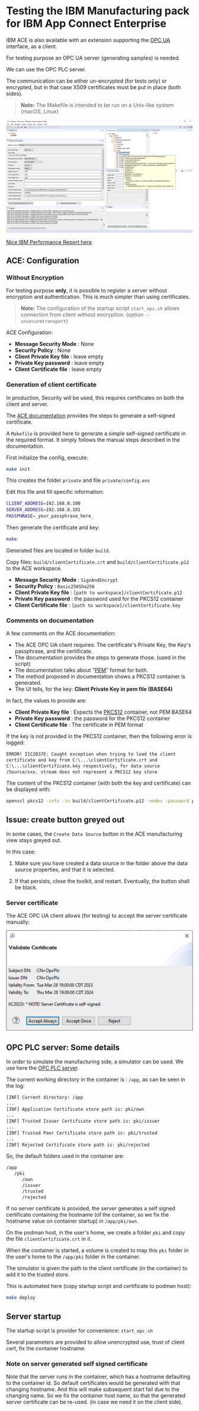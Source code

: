 # Testing the IBM Manufacturing pack for IBM App Connect Enterprise

IBM ACE is also available with an extension supporting the [OPC UA](https://en.wikipedia.org/wiki/OPC_Unified_Architecture) interface, as a client.

For testing purpose an OPC UA server (generating samples) is needed.

We can use the OPC PLC server.

The communication can be either un-encrypted (for tests only) or encrypted, but in that case X509 certificates must be put in place (both sides).

> **Note:** The Makefile is intended to be run on a Unix-like system (macOS, Linux)

![ACEmfg](images/ACEmfg.png)

[Nice IBM Performance Report here](https://www.ibm.com/support/pages/ibm-app-connect-manufacturing-v20-performance-reports).

## ACE: Configuration

### Without Encryption

For testing purpose **only**, it is possible to register a server without encryption and authentication.
This is much simpler than using certificates.

> **Note:** The configuration of the startup script `start_opc.sh` allows connection from client without encryption.
(option `--unsecuretransport`)

ACE Configuration:

- **Message Security Mode** : None
- **Security Policy** : None
- **Client Private Key file** : leave empty
- **Private Key password** : leave empty
- **Client Certificate file** : leave empty

### Generation of client certificate

In production, Security will be used, this requires certificates on both the client and server.

The [ACE documentation](https://www.ibm.com/docs/en/app-connect/12.0?topic=source-generating-self-signed-ssl-certificate)
provides the steps to generate a self-signed certificate.

A `Makefile` is provided here to generate a simple self-signed certificate in the required format.
It simply follows the manual steps described in the documentation.

First initialize the config, execute:

```bash
make init
```

This creates the folder `private` and file `private/config.env`

Edit this file and fill specific information:

```bash
CLIENT_ADDRESS=192.168.0.100
SERVER_ADDRESS=192.168.0.101
PASSPHRASE=_your_passphrase_here_
```

Then generate the certificate and key:

```bash
make
```

Generated files are located in folder `build`.

Copy files: `build/clientCertificate.crt` and `build/clientCertificate.p12` to the ACE workspace.

- **Message Security Mode** : `SignAndEncrypt`
- **Security Policy** : `Basic256Sha256`
- **Client Private Key file** : `[path to workspace]/clientCertificate.p12`
- **Private Key password** : the password used for the PKCS12 container
- **Client Certificate file** : `[path to workspace]/clientCertificate.key`

### Comments on documentation

A few comments on the ACE documentation:

- The ACE OPC UA client requires: The certificate's Private Key, the Key's passphrase, and the certificate.
- The documentation provides the steps to generate those. (used in the script)
- The documentation talks about "[PEM](https://en.wikipedia.org/wiki/Privacy-Enhanced_Mail)" format for both.
- The method proposed in documentation shows a PKCS12 container is generated.
- The UI tells, for the key: **Client Private Key in pem file (BASE64)**

In fact, the values to provide are:

- **Client Private Key file** : Expects the [PKCS12](https://fr.wikipedia.org/wiki/PKCS12) container, not PEM BASE64
- **Private Key password** : the password for the PKCS12 container
- **Client Certificate file** : The certificate in PEM format

If the key is not provided in the PKCS12 container, then the following error is logged:

```text
ERROR! IIC2037E: Caught exception when trying to load the client certificate and key from C:\...\clientCertificate.crt and C:\...\clientCertificate.key respectively, for data source /Source/xxx. stream does not represent a PKCS12 key store
```

The content of the PKCS12 container (with both the key and certificate) can be displayed with:

```bash
openssl pkcs12 -info -in build/clientCertificate.p12 -nodes -password pass:_pass_here_
```

## Issue: create button greyed out

In some cases, the `Create Data Source` button in the ACE manufacturing view stays greyed out.

In this case:

1. Make sure you have created a data source in the folder above the data source properties, and that it is selected.

2. If that persists, close the toolkit, and restart. Eventually, the button shall be black.

### Server certificate

The ACE OPC UA client allows (for testing) to accept the server certificate manually:

![accept cert](images/accept.png)

## OPC PLC server: Some details

In order to simulate the manufacturing side, a simulator can be used.
We use here the [OPC PLC server](https://github.com/Azure-Samples/iot-edge-opc-plc).

The current working directory in the container is : `/app`, as can be seen in the log:

```text
[INF] Current directory: /app
...
[INF] Application Certificate store path is: pki/own
...
[INF] Trusted Issuer Certificate store path is: pki/issuer
...
[INF] Trusted Peer Certificate store path is: pki/trusted
...
[INF] Rejected Certificate store path is: pki/rejected
```

So, the default folders used in the container are:

```text
/app
   /pki
      /own
      /issuer
      /trusted
      /rejected
```

If no server certificate is provided, the server generates a self signed certificate containing the hostname (of the container, so we fix the hostname value on container startup) in `/app/pki/own`.

On the podman host, in the user's home, we create a folder `pki` and copy the file `clientCertificate.crt` in it.

When the container is started, a volume is created to map this `pki` folder in the user's home to the `/app/pki` folder in the container.

The simulator is given the path to the client certificate (in the container) to add it to the trusted store.

This is automated here (copy startup script and certificate to podman host):

```bash
make deploy
```

## Server startup

The startup script is provider for convenience: `start_opc.sh`

Several parameters are provided to allow unencrypted use, trust of client cert, fix the container hostname.

### Note on server generated self signed certificate

Note that the server runs in the container, which has a hostname defaulting to the container id.
So default certificates would be generated with that changing hostname.
And this will make subsequent start fail due to the changing name.
So we fix the container host name, so that the generated server certificate can be re-used.
(in case we need it on the client side).

<!-- cspell:ignore PKCS unsecuretransport -->
